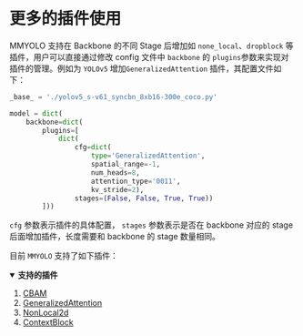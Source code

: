 # 更多的插件使用

MMYOLO 支持在 Backbone 的不同 Stage 后增加如 `none_local`、`dropblock` 等插件，用户可以直接通过修改 config 文件中 `backbone` 的 `plugins`参数来实现对插件的管理。例如为 `YOLOv5` 增加`GeneralizedAttention` 插件，其配置文件如下：

```python
_base_ = './yolov5_s-v61_syncbn_8xb16-300e_coco.py'

model = dict(
    backbone=dict(
        plugins=[
            dict(
                cfg=dict(
                    type='GeneralizedAttention',
                    spatial_range=-1,
                    num_heads=8,
                    attention_type='0011',
                    kv_stride=2),
                stages=(False, False, True, True))
        ]))
```

`cfg` 参数表示插件的具体配置， `stages` 参数表示是否在 backbone 对应的 stage 后面增加插件，长度需要和 backbone 的 stage 数量相同。

目前 `MMYOLO` 支持了如下插件：

<details open>
<summary><b>支持的插件</b></summary>

1. [CBAM](https://github.com/open-mmlab/mmyolo/blob/dev/mmyolo/models/plugins/cbam.py#L86)
2. [GeneralizedAttention](https://github.com/open-mmlab/mmcv/blob/2.x/mmcv/cnn/bricks/generalized_attention.py#L13)
3. [NonLocal2d](https://github.com/open-mmlab/mmcv/blob/2.x/mmcv/cnn/bricks/non_local.py#L250)
4. [ContextBlock](https://github.com/open-mmlab/mmcv/blob/2.x/mmcv/cnn/bricks/context_block.py#L18)

</details>
